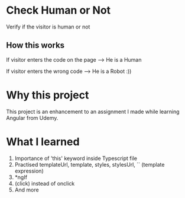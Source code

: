 # Check Human or Not

Verify if the visitor is human or not

## How this works

If visitor enters the code on the page --> He is a Human

If visitor enters the wrong code --> He is a Robot :))

# Why this project

This project is an enhancement to an assignment I made while learning Angular from Udemy.

# What I learned

1. Importance of 'this' keyword inside Typescript file
2. Practised templateUrl, template, styles, stylesUrl, `` (template expression)
3. *ngIf
4. (click) instead of onclick
5. And more